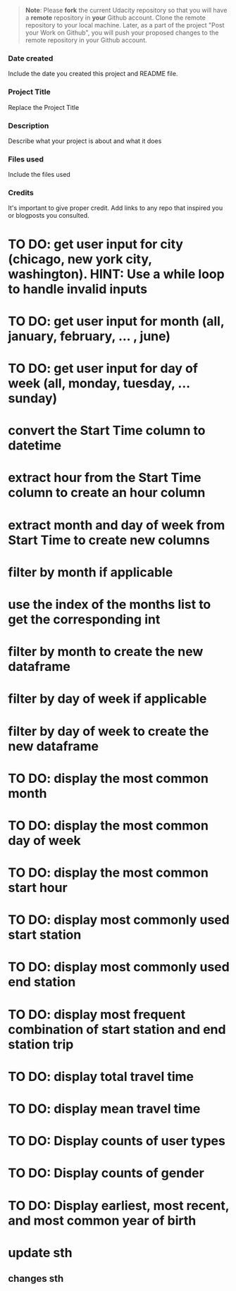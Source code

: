 >**Note**: Please **fork** the current Udacity repository so that you will have a **remote** repository in **your** Github account. Clone the remote repository to your local machine. Later, as a part of the project "Post your Work on Github", you will push your proposed changes to the remote repository in your Github account.

### Date created
Include the date you created this project and README file.

### Project Title
Replace the Project Title

### Description
Describe what your project is about and what it does

### Files used
Include the files used

### Credits
It's important to give proper credit. Add links to any repo that inspired you or blogposts you consulted.
# TO DO: get user input for city (chicago, new york city, washington). HINT: Use a while loop to handle invalid inputs
# TO DO: get user input for month (all, january, february, ... , june)
# TO DO: get user input for day of week (all, monday, tuesday, ... sunday)
# convert the Start Time column to datetime
# extract hour from the Start Time column to create an hour column
# extract month and day of week from Start Time to create new columns
# filter by month if applicable
# use the index of the months list to get the corresponding int
# filter by month to create the new dataframe
# filter by day of week if applicable
# filter by day of week to create the new dataframe
# TO DO: display the most common month
 # TO DO: display the most common day of week
# TO DO: display the most common start hour
# TO DO: display most commonly used start station
# TO DO: display most commonly used end station
# TO DO: display most frequent combination of start station and end station trip
# TO DO: display total travel time
# TO DO: display mean travel time
# TO DO: Display counts of user types
# TO DO: Display counts of gender
# TO DO: Display earliest, most recent, and most common year of birth

# update sth

## changes sth